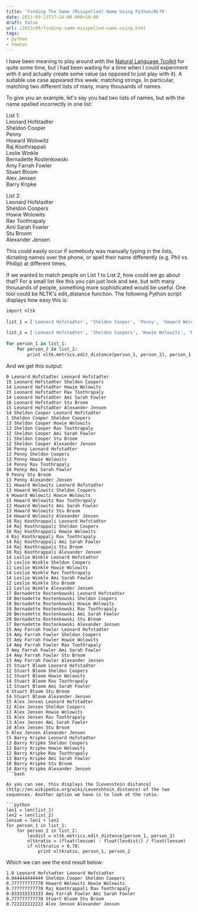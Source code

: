 ```yaml
---
title: 'Finding The Same (Misspelled) Name Using Python/NLTK'
date: 2013-09-13T17:24:00.000+10:00
draft: false
url: /2013/09/finding-same-misspelled-name-using.html
tags: 
- python
- howtos
---
```


I have been meaning to play around with the [Natural Language Toolkit](http://nltk.org/) for quite some time, but I had been waiting for a time when I could experiment with it and actually create some value (as opposed to just play with it). A suitable use case appeared this week: matching strings. In particular, matching two different lists of many, many thousands of names.  
  
To give you an example, let's say you had two lists of names, but with the name spelled incorrectly in one list:  
  
List 1:  
Leonard Hofstadter  
Sheldon Cooper  
Penny  
Howard Wolowitz  
Raj Koothrappali  
Leslie Winkle  
Bernadette Rostenkowski  
Amy Farrah Fowler  
Stuart Bloom  
Alex Jensen  
Barry Kripke  
  
List 2:  
Leonard Hofstadter  
Sheldon Coopers  
Howie Wolowits  
Rav Toothrapaly  
Ami Sarah Fowler  
Stu Broom  
Alexander Jensen  
  
This could easily occur if somebody was manually typing in the lists, dictating names over the phone, or spell their name differently (e.g. Phil vs. Phillip) at different times.  
  
If we wanted to match people on List 1 to List 2, how could we go about that? For a small list like this you can just look and see, but with many thousands of people, something more sophisticated would be useful. One tool could be NLTK's edit_distance function. The following Python script displays how easy this is:  
  
```bash
import nltk
 
list_1 = ['Leonard Hofstadter', 'Sheldon Cooper', 'Penny', 'Howard Wolowitz', 'Raj Koothrappali', 'Leslie Winkle', 'Bernadette Rostenkowski', 'Amy Farrah Fowler', 'Stuart Bloom', 'Alex Jensen', 'Barry Kripke']
 
list_2 = ['Leonard Hofstadter', 'Sheldon Coopers', 'Howie Wolowits', 'Rav Toothrapaly', 'Ami Sarah Fowler', 'Stu Broom', 'Alexander Jensen']
 
for person_1 in list_1:
    for person_2 in list_2:
        print nltk.metrics.edit_distance(person_1, person_2), person_1, person_2

```  

And we get this output:

```plain
0 Leonard Hofstadter Leonard Hofstadter  
15 Leonard Hofstadter Sheldon Coopers  
14 Leonard Hofstadter Howie Wolowits  
15 Leonard Hofstadter Rav Toothrapaly  
14 Leonard Hofstadter Ami Sarah Fowler  
16 Leonard Hofstadter Stu Broom  
15 Leonard Hofstadter Alexander Jensen  
14 Sheldon Cooper Leonard Hofstadter  
1 Sheldon Cooper Sheldon Coopers  
13 Sheldon Cooper Howie Wolowits  
13 Sheldon Cooper Rav Toothrapaly  
12 Sheldon Cooper Ami Sarah Fowler  
11 Sheldon Cooper Stu Broom  
12 Sheldon Cooper Alexander Jensen  
16 Penny Leonard Hofstadter  
13 Penny Sheldon Coopers  
13 Penny Howie Wolowits  
14 Penny Rav Toothrapaly  
16 Penny Ami Sarah Fowler  
9 Penny Stu Broom  
13 Penny Alexander Jensen  
11 Howard Wolowitz Leonard Hofstadter  
13 Howard Wolowitz Sheldon Coopers  
4 Howard Wolowitz Howie Wolowits  
15 Howard Wolowitz Rav Toothrapaly  
13 Howard Wolowitz Ami Sarah Fowler  
13 Howard Wolowitz Stu Broom  
14 Howard Wolowitz Alexander Jensen  
16 Raj Koothrappali Leonard Hofstadter  
14 Raj Koothrappali Sheldon Coopers  
16 Raj Koothrappali Howie Wolowits  
4 Raj Koothrappali Rav Toothrapaly  
14 Raj Koothrappali Ami Sarah Fowler  
14 Raj Koothrappali Stu Broom  
16 Raj Koothrappali Alexander Jensen  
14 Leslie Winkle Leonard Hofstadter  
13 Leslie Winkle Sheldon Coopers  
11 Leslie Winkle Howie Wolowits  
14 Leslie Winkle Rav Toothrapaly  
14 Leslie Winkle Ami Sarah Fowler  
12 Leslie Winkle Stu Broom  
12 Leslie Winkle Alexander Jensen  
17 Bernadette Rostenkowski Leonard Hofstadter  
18 Bernadette Rostenkowski Sheldon Coopers  
18 Bernadette Rostenkowski Howie Wolowits  
19 Bernadette Rostenkowski Rav Toothrapaly  
20 Bernadette Rostenkowski Ami Sarah Fowler  
20 Bernadette Rostenkowski Stu Broom  
17 Bernadette Rostenkowski Alexander Jensen  
15 Amy Farrah Fowler Leonard Hofstadter  
14 Amy Farrah Fowler Sheldon Coopers  
15 Amy Farrah Fowler Howie Wolowits  
14 Amy Farrah Fowler Rav Toothrapaly  
3 Amy Farrah Fowler Ami Sarah Fowler  
14 Amy Farrah Fowler Stu Broom  
13 Amy Farrah Fowler Alexander Jensen  
15 Stuart Bloom Leonard Hofstadter  
12 Stuart Bloom Sheldon Coopers  
12 Stuart Bloom Howie Wolowits  
14 Stuart Bloom Rav Toothrapaly  
13 Stuart Bloom Ami Sarah Fowler  
4 Stuart Bloom Stu Broom  
14 Stuart Bloom Alexander Jensen  
15 Alex Jensen Leonard Hofstadter  
12 Alex Jensen Sheldon Coopers  
13 Alex Jensen Howie Wolowits  
15 Alex Jensen Rav Toothrapaly  
13 Alex Jensen Ami Sarah Fowler  
10 Alex Jensen Stu Broom  
5 Alex Jensen Alexander Jensen  
15 Barry Kripke Leonard Hofstadter  
13 Barry Kripke Sheldon Coopers  
13 Barry Kripke Howie Wolowits  
12 Barry Kripke Rav Toothrapaly  
13 Barry Kripke Ami Sarah Fowler  
10 Barry Kripke Stu Broom  
14 Barry Kripke Alexander Jensen  
```bash

As you can see, this displays the [Levenstein distance](http://en.wikipedia.org/wiki/Levenshtein_distance) of the two sequences. Another option we have is to look at the ratio.  
  
```python
len1 = len(list_1)
len2 = len(list_2)
lensum = len1 + len2
for person_1 in list_1:
    for person_2 in list_2:
        levdist = nltk.metrics.edit_distance(person_1, person_2)
        nltkratio = (float(lensum) - float(levdist)) / float(lensum)
        if nltkratio > 0.70:
            print nltkratio, person_1, person_2

```  

Which we can see the end result below:

```plain
1.0 Leonard Hofstadter Leonard Hofstadter  
0.944444444444 Sheldon Cooper Sheldon Coopers  
0.777777777778 Howard Wolowitz Howie Wolowits  
0.777777777778 Raj Koothrappali Rav Toothrapaly  
0.833333333333 Amy Farrah Fowler Ami Sarah Fowler  
0.777777777778 Stuart Bloom Stu Broom  
0.722222222222 Alex Jensen Alexander Jensen
```